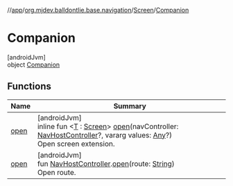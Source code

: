 //[app](../../../../index.md)/[org.mjdev.balldontlie.base.navigation](../../index.md)/[Screen](../index.md)/[Companion](index.md)

# Companion

[androidJvm]\
object [Companion](index.md)

## Functions

| Name | Summary |
|---|---|
| [open](open.md) | [androidJvm]<br>inline fun &lt;[T](open.md) : [Screen](../index.md)&gt; [open](open.md)(navController: [NavHostController](https://developer.android.com/reference/kotlin/androidx/navigation/NavHostController.html)?, vararg values: [Any](https://kotlinlang.org/api/latest/jvm/stdlib/kotlin/-any/index.html)?)<br>Open screen extension. |
| [open](open.md) | [androidJvm]<br>fun [NavHostController](https://developer.android.com/reference/kotlin/androidx/navigation/NavHostController.html).[open](open.md)(route: [String](https://kotlinlang.org/api/latest/jvm/stdlib/kotlin/-string/index.html))<br>Open route. |
